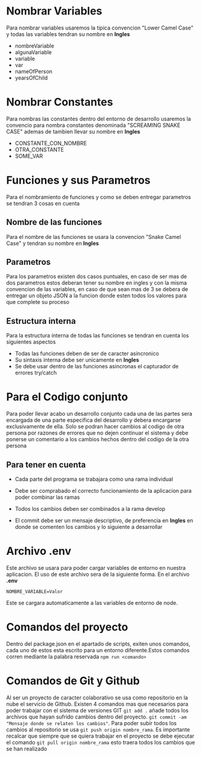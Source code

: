# Nombrar Variables
Para nombrar variables usaremos la tipica convencion "Lower Camel Case" y todas las variables tendran su nombre en **Ingles**
- nombreVariable
- algunaVariable
- variable
- var
- nameOfPerson
- yearsOfChild

# Nombrar Constantes
Para nombras las constantes dentro del entorno de desarrollo usaremos la convencio para nombra constantes denominada "SCREAMING SNAKE CASE" ademas de tambien llevar su nombre en **Ingles**
- CONSTANTE_CON_NOMBRE
- OTRA_CONSTANTE
- SOME_VAR

# Funciones y sus Parametros
Para el nombramiento de funciones y como se deben entregar parametros se tendran 3 cosas en cuenta

## Nombre de las funciones
Para el nombre de las funciones se usara la convencion "Snake Camel Case" y tendran su nombre en **Ingles**

## Parametros
Para los parametros existen dos casos puntuales, en caso de ser mas de dos parametros estos deberan tener su nombre en ingles y con la misma convencion de las variables, en caso de que sean mas de 3 se debera de entregar un objeto JSON a la funcion donde esten todos los valores para que complete su proceso

## Estructura interna
Para la estructura interna de todas las funciones se tendran en cuenta los siguientes aspectos
- Todas las funciones deben de ser de caracter asincronico
- Su sintaxis interna debe ser unicamente en **Ingles**
- Se debe usar dentro de las funciones asincronas el capturador de errores try/catch

# Para el Codigo conjunto
Para poder llevar acabo un desarrollo conjunto cada una de las partes sera encargada de una parte especifica del desarrollo y debera encargarse exclusivamente de ella. Solo se podran hacer cambios al codigo de otra persona por razones de errores que no dejen continuar el sistema y debe ponerse un comentario a los cambios hechos dentro del codigo de la otra persona

## Para tener en cuenta
- Cada parte del programa se trabajara como una rama individual
- Debe ser comprabado el correcto funcionamiento de la aplicacion para poder combinar las ramas
  
- Todos los cambios deben ser combinados a la rama develop
- El commit debe ser un mensaje descriptivo, de preferencia en **Ingles** en donde se comenten los cambios y lo siguiente a desarrollar
  
# Archivo .env
Este archivo se usara para poder cargar variables de entorno en nuestra aplicacion. El uso de este archivo sera de la siguiente forma. En el archivo **.env**

``NOMBRE_VARIABLE=Valor``

Este se cargara automaticamente a las variables de entorno de node.

# Comandos del proyecto
Dentro del package.json en el apartado de scripts, exiten unos comandos, cada uno de estos esta escrito para un entorno diferente.Estos comandos corren mediante la palabra reservada ``npm run <comando>``

# Comandos de Git y Github
Al ser un proyecto de caracter colaborativo se usa como repositorio en la nube el servicio de Github. Existen 4 comandos mas que necesarios para poder trabajar con el sistema de versiones GIT
``git add .`` añade todos los archivos que hayan sufrido cambios dentro del proyecto.
``git commit -am "Mensaje donde se relaten los cambios"``. Para poder subir todos los cambios al repositorio se usa ``git push origin nombre_rama``. Es importante recalcar que siempre que se quiera trabajar en el proyecto se debe ejecutar el comando ``git pull origin nombre_rama`` esto traera todos los cambios que se han realizado
